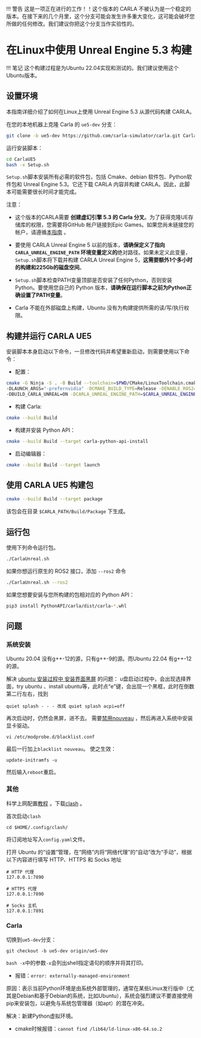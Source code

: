 !!! 警告
    这是一项正在进行的工作！！这个版本的 CARLA 不被认为是一个稳定的版本。在接下来的几个月里，这个分支可能会发生许多重大变化，这可能会破坏您所做的任何修改。我们建议你把这个分支当作实验性的。

# 在Linux中使用 Unreal Engine 5.3 构建

!!! 笔记
    这个构建过程是为Ubuntu 22.04实现和测试的。我们建议使用这个Ubuntu版本。

## 设置环境

本指南详细介绍了如何在Linux上使用 Unreal Engine 5.3 从源代码构建 CARLA。

在您的本地机器上克隆 Carla 的 `ue5-dev` 分支：

```sh
git clone -b ue5-dev https://github.com/carla-simulator/carla.git CarlaUE5
```

运行安装脚本：

```sh
cd CarlaUE5
bash -x Setup.sh
```

`Setup.sh`脚本安装所有必需的软件包，包括 Cmake、debian 软件包、Python软件包和 Unreal Engine 5.3。它还下载 CARLA 内容并构建 CARLA。因此，此脚本可能需要很长时间才能完成。

注意：
* 这个版本的CARLA需要 **创建虚幻引擎 5.3 的 Carla 分叉**。为了获得克隆UE存储库的权限，您需要将GitHub 帐户链接到Epic Games。如果您尚未链接您的帐户，请遵循[本指南]((https://www.unrealengine.com/en-US/ue4-on-github)) 。 

* 要使用 CARLA Unreal Engine 5 以前的版本，**请确保定义了指向 `CARLA_UNREAL_ENGINE_PATH` 环境变量定义的**绝对路径。如果未定义此变量，`Setup.sh`脚本将下载并构建 CARLA Unreal Engine 5，**这需要额外1个多小时的构建和225Gb的磁盘空间**。

* `Setup.sh`脚本检查PATH变量顶部是否安装了任何Python，否则安装 Python。要使用您自己的 Python 版本，**请确保在运行脚本之前为Python正确设置了PATH变量**。

* Carla 不能在外部磁盘上构建，Ubuntu 没有为构建提供所需的读/写/执行权限。


## 构建并运行 CARLA UE5

安装脚本本身启动以下命令，一旦修改代码并希望重新启动，则需要使用以下命令：

* 配置：

```sh
cmake -G Ninja -S . -B Build --toolchain=$PWD/CMake/LinuxToolchain.cmake \
-DLAUNCH_ARGS="-prefernvidia" -DCMAKE_BUILD_TYPE=Release -DENABLE_ROS2=ON \
-DBUILD_CARLA_UNREAL=ON -DCARLA_UNREAL_ENGINE_PATH=$CARLA_UNREAL_ENGINE_PATH
```

* 构建 Carla:

```sh
cmake --build Build
```

* 构建并安装 Python API：

```sh
cmake --build Build --target carla-python-api-install
```

* 启动编辑器：

```sh
cmake --build Build --target launch
```

## 使用 CARLA UE5 构建包

```sh
cmake --build Build --target package
```

该包会在目录 `$CARLA_PATH/Build/Package` 下生成。

## 运行包

使用下列命令运行包。

```sh
./CarlaUnreal.sh
```

如果你想运行原生的 ROS2 接口，添加 `--ros2` 命令

```sh
./CarlaUnreal.sh --ros2
```

如果您想要安装与您所构建的包相对应的 Python API：

```sh
pip3 install PythonAPI/carla/dist/carla-*.whl
```


## 问题

### 系统安装
Ubuntu 20.04 没有g++-12的源，只有g++-9的源。而Ubuntu 22.04 有g++-12的源。

解决 [ubuntu 安装过程中 安装界面黑屏](https://blog.csdn.net/qq_16963597/article/details/94715979) 的问题：
u盘启动过程中，会出现选择界面，try ubuntu 、install ubuntu等，此时点“e”键，会出现一个黑框，此时在倒数第二行左右，找到
```shell
quiet splash - - - 改成 quiet splash acpi=off
```
再次启动时，仍然会黑屏，进不去。
需要[禁用nouveau](https://blog.51cto.com/u_15075507/4517000) ，然后再进入系统中安装显卡驱动。
```shell
vi /etc/modprobe.d/blacklist.conf
```
最后一行加上`blacklist nouveau`。
使之生效：
```shell
update-initramfs -u
```
然后输入`reboot`重启。


### 其他



科学上网配置[教程](https://opclash.com/article/302.html) 。下载[clash](https://github.com/zhongfly/Clash-premium-backup/releases/download/2023-09-05-gdcc8d87/clash-linux-amd64-n2023-09-05-gdcc8d87.gz) 。

首次启动`clash`
```shell
cd $HOME/.config/clash/
```
将订阅地址写入`config.yaml`文件。

打开 Ubuntu 的“设置”管理，在“网络”内将“网络代理”的“自动”改为“手动”，根据以下内容进行填写 HTTP、HTTPS 和 Socks 地址
```shell
# HTTP 代理
127.0.0.1:7890

# HTTPS 代理
127.0.0.1:7890

# Socks 主机
127.0.0.1:7891
```


### Carla
切换到`ue5-dev`分支：
```shell
git checkout -b ue5-dev origin/ue5-dev
```

`bash -x`中的参数`-x`会列出shell指定语句的顺序并将其打印。


* 报错：`error: externally-managed-environment`

原因：表示当前Python环境是由系统外部管理的，通常在某些Linux发行版中（尤其是Debian和基于Debian的系统，比如Ubuntu），系统会强烈建议不要直接使用pip来安装包，以避免与系统包管理器（如apt）的潜在冲突。

解决：新建Python虚拟环境。

* cmake时候报错：`cannot find /lib64/ld-linux-x86-64.so.2`
